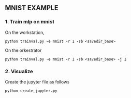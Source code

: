 ## MNIST EXAMPLE


### 1. Train mlp on mnist

On the workstation,
```
python trainval.py -e mnist -r 1 -sb <savedir_base>
```

On the orkestrator

```
python trainval.py -e mnist -r 1 -sb <savedir_base> -j 1
```

### 2.  Visualize

Create the jupyter file as follows
```
python create_jupyter.py
```